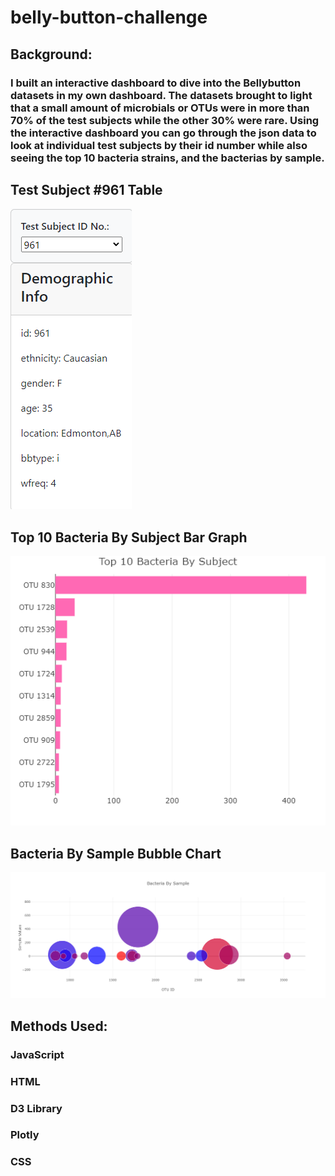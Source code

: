 # belly-button-challenge

## Background:
### I built an interactive dashboard to dive into the Bellybutton datasets in my own dashboard. The datasets brought to light that a small amount of microbials or OTUs were in more than 70% of the test subjects while the other 30% were rare. Using the interactive dashboard you can go through the json data to look at individual test subjects by their id number while also seeing the top 10 bacteria strains, and the bacterias by sample. 

## Test Subject #961 Table
![alt text](StarterCode/static/js/table_screenshot.png)


## Top 10 Bacteria By Subject Bar Graph

![alt text](<StarterCode/static/js/newplot (5).png>)

## Bacteria By Sample Bubble Chart

![alt text](<StarterCode/static/js/newplot (4).png>)


## Methods Used:
### JavaScript
### HTML
### D3 Library
### Plotly
### CSS